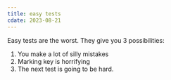 ```yaml
---
title: easy tests
cdate: 2023-08-21
---
```


Easy tests are the worst. They give you 3 possibilities:

1. You make a lot of silly mistakes
2. Marking key is horrifying
3. The next test is going to be hard.
